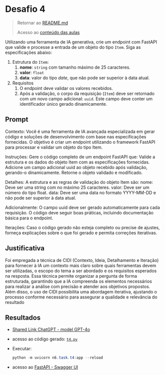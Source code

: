 # Desafio 4

> Retornar ao [README.md](../../README.md)
>
> Acesso ao [conteúdo das aulas](../../.github/docs/content/n6.md)

Utilizando uma ferramenta de IA generativa, crie um endpoint com FastAPI que valide e processe a entrada de um objeto do tipo `Item`. Siga as especificações abaixo:

1. Estrutura do `Item`:
    1. **nome**: `string` com tamanho máximo de 25 caracteres.
    2. **valor**: `float`
    3. **data**: valor do tipo *date*, que não pode ser superior à data atual.
2. Requisitos
    1. O endpoint deve validar os valores recebidos.
    2. Após a validação, o corpo da requisição (`Item`) deve ser retornado com um novo campo adicional: `uuid`. Este campo deve conter um identificador único gerado dinamicamente.

## Prompt

Contexto:
Você é uma ferramenta de IA avançada especializada em gerar código e soluções de desenvolvimento com base nas especificações fornecidas. O objetivo é criar um endpoint utilizando o framework FastAPI para processar e validar um objeto do tipo Item.

Instruções:
Gere o código completo de um endpoint FastAPI que:
Valide a estrutura e os dados do objeto Item com as especificações fornecidas.
Adicione um campo adicional uuid ao objeto recebido após validação, gerando-o dinamicamente.
Retorne o objeto validado e modificado.

Detalhes:
A estrutura e as regras de validação do objeto Item são:
nome: Deve ser uma string com no máximo 25 caracteres.
valor: Deve ser um número do tipo float.
data: Deve ser uma data no formato YYYY-MM-DD e não pode ser superior à data atual.

Adicionalmente:
O campo uuid deve ser gerado automaticamente para cada requisição.
O código deve seguir boas práticas, incluindo documentação básica para o endpoint.

Iterações: Caso o código gerado não esteja completo ou precise de ajustes, forneça explicações sobre o que foi gerado e permita correções iterativas.

## Justificativa

Foi empregada a técnica de CIDI (Contexto, Ideia, Detalhamento e Iteração) para fornecer à IA um contexto mais claro sobre quais ferramentas devem ser utilizadas, o escopo do tema a ser abordado e os requisitos esperados na resposta. Essa técnica permite organizar a pergunta de forma estruturada, garantindo que a IA compreenda os elementos necessários para realizar a análise com precisão e atender aos objetivos propostos. Além disso, o uso de CIDI possibilita uma abordagem iterativa, ajustando o processo conforme necessário para assegurar a qualidade e relevância do resultado

## Resultados

- [Shared Link ChatGPT - model GPT-4o](https://chatgpt.com/share/67c8a299-6e00-800a-9369-c4160177d034)

- acesso ao código gerado: [`t4.py`](./t4.py)

- Executar:

  ```powershell
  python -m uvicorn n6.task.t4:app --reload
  ```

- acesso ao [FastAPI - Swagger UI](http://127.0.0.1:8000/docs)
